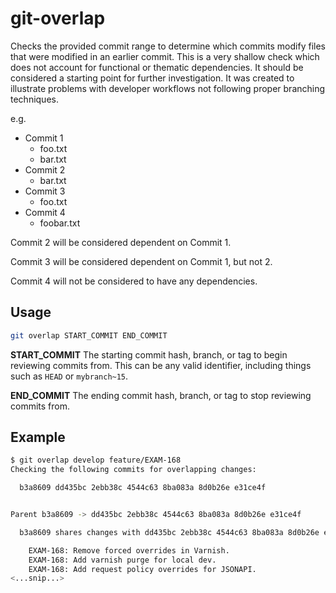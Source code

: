 # git-overlap

Checks the provided commit range to determine which commits modify files that
 were modified in an earlier commit. This is a very shallow check which does not
 account for functional or thematic dependencies. It should be considered a
 starting point for further investigation. It was created to illustrate problems
 with developer workflows not following proper branching techniques.

e.g.
* Commit 1
  * foo.txt
  * bar.txt
* Commit 2
  * bar.txt
* Commit 3
  * foo.txt
* Commit 4
  * foobar.txt

Commit 2 will be considered dependent on Commit 1.

Commit 3 will be considered dependent on Commit 1, but not 2.

Commit 4 will not be considered to have any dependencies.

## Usage

```sh
git overlap START_COMMIT END_COMMIT
```

**START_COMMIT** The starting commit hash, branch, or tag to begin reviewing
 commits from. This can be any valid identifier, including things such as `HEAD`
 or `mybranch~15`.

**END_COMMIT** The ending commit hash, branch, or tag to stop reviewing commits
 from.

## Example

```sh
$ git overlap develop feature/EXAM-168
Checking the following commits for overlapping changes:

  b3a8609 dd435bc 2ebb38c 4544c63 8ba083a 8d0b26e e31ce4f


Parent b3a8609 -> dd435bc 2ebb38c 4544c63 8ba083a 8d0b26e e31ce4f

  b3a8609 shares changes with dd435bc 2ebb38c 4544c63 8ba083a 8d0b26e e31ce4f

    EXAM-168: Remove forced overrides in Varnish.
    EXAM-168: Add varnish purge for local dev.
    EXAM-168: Add request policy overrides for JSONAPI.
<...snip...>
```
